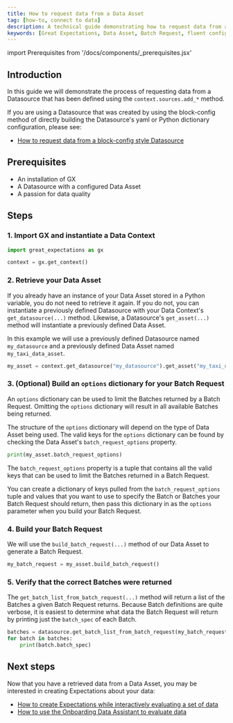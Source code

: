 ```yaml
---
title: How to request data from a Data Asset
tag: [how-to, connect to data]
description: A technical guide demonstrating how to request data from a Data Asset.
keywords: [Great Expectations, Data Asset, Batch Request, fluent configuration method]
---
```


<!-- Import statements start here. -->
import Prerequisites from '/docs/components/_prerequisites.jsx'

## Introduction

In this guide we will demonstrate the process of requesting data from a Datasource that has been defined using the `context.sources.add_*` method.

If you are using a Datasource that was created by using the block-config method of directly building the Datasource's yaml or Python dictionary configuration, please see:
- [How to request data from a block-config style Datasource](docs/guides/connecting_to_your_data/how_to_get_one_or_more_batches_of_data_from_a_configured_datasource.md)

## Prerequisites

<Prerequisites requirePython = {false} requireInstallation = {false} requireDataContext = {false} requireSourceData = {null} requireDatasource = {false} requireExpectationSuite = {false}>

- An installation of GX
- A Datasource with a configured Data Asset
- A passion for data quality

</Prerequisites> 

## Steps

### 1. Import GX and instantiate a Data Context

```python title="Python code"
import great_expectations as gx

context = gx.get_context()
```

### 2. Retrieve your Data Asset

If you already have an instance of your Data Asset stored in a Python variable, you do not need to retrieve it again.  If you do not, you can instantiate a previously defined Datasource with your Data Context's `get_datasource(...)` method.  Likewise, a Datasource's `get_asset(...)` method will instantiate a previously defined Data Asset.

In this example we will use a previously defined Datasource named `my_datasource` and a previously defined Data Asset named `my_taxi_data_asset`.

```python title="Python code
my_asset = context.get_datasource("my_datasource").get_asset("my_taxi_data_asset")
```

### 3. (Optional) Build an `options` dictionary for your Batch Request

An `options` dictionary can be used to limit the Batches returned by a Batch Request.  Omitting the `options` dictionary will result in all available Batches being returned.

The structure of the `options` dictionary will depend on the type of Data Asset being used.  The valid keys for the `options` dictionary can be found by checking the Data Asset's `batch_request_options` property.

```python title="Python code"
print(my_asset.batch_request_options)
```

The `batch_request_options` property is a tuple that contains all the valid keys that can be used to limit the Batches returned in a Batch Request.

You can create a dictionary of keys pulled from the `batch_request_options` tuple and values that you want to use to specify the Batch or Batches your Batch Request should return, then pass this dictionary in as the `options` parameter when you build your Batch Request.

### 4. Build your Batch Request

We will use the `build_batch_request(...)` method of our Data Asset to generate a Batch Request.

```python title="Python code"
my_batch_request = my_asset.build_batch_request()
```

### 5. Verify that the correct Batches were returned

The `get_batch_list_from_batch_request(...)` method will return a list of the Batches a given Batch Request returns.  Because Batch definitions are quite verbose, it is easiest to determine what data the Batch Request will return by printing just the `batch_spec` of each Batch.

```python title="Python code"
batches = datasource.get_batch_list_from_batch_request(my_batch_request)
for batch in batches:
    print(batch.batch_spec)
```

## Next steps

Now that you have a retrieved data from a Data Asset, you may be interested in creating Expectations about your data:
- [How to create Expectations while interactively evaluating a set of data](docs/guides/expectations/how_to_create_and_edit_expectations_with_instant_feedback_from_a_sample_batch_of_data.md)
- [How to use the Onboarding Data Assistant to evaluate data](docs/guides/expectations/data_assistants/how_to_create_an_expectation_suite_with_the_onboarding_data_assistant.md)



